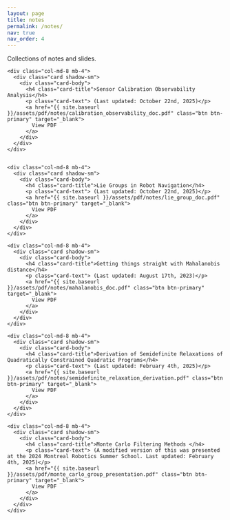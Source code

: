 ```yaml
---
layout: page
title: notes
permalink: /notes/
nav: true
nav_order: 4
---
```


Collections of notes and slides. 

<div class="container">
  <div class="row justify-content-center">

    <div class="col-md-8 mb-4">
      <div class="card shadow-sm">
        <div class="card-body">
          <h4 class="card-title">Sensor Calibration Observability Analysis</h4>
          <p class="card-text"> (Last updated: October 22nd, 2025)</p>
          <a href="{{ site.baseurl }}/assets/pdf/notes/calibration_observability_doc.pdf" class="btn btn-primary" target="_blank">
            View PDF
          </a>
        </div>
      </div>
    </div>


    <div class="col-md-8 mb-4">
      <div class="card shadow-sm">
        <div class="card-body">
          <h4 class="card-title">Lie Groups in Robot Navigation</h4>
          <p class="card-text"> (Last updated: October 22nd, 2025)</p>
          <a href="{{ site.baseurl }}/assets/pdf/notes/lie_group_doc.pdf" class="btn btn-primary" target="_blank">
            View PDF
          </a>
        </div>
      </div>
    </div>

    <div class="col-md-8 mb-4">
      <div class="card shadow-sm">
        <div class="card-body">
          <h4 class="card-title">Getting things straight with Mahalanobis distance</h4>
          <p class="card-text"> (Last updated: August 17th, 2023)</p>
          <a href="{{ site.baseurl }}/assets/pdf/notes/mahalanobis_doc.pdf" class="btn btn-primary" target="_blank">
            View PDF
          </a>
        </div>
      </div>
    </div>

    <div class="col-md-8 mb-4">
      <div class="card shadow-sm">
        <div class="card-body">
          <h4 class="card-title">Derivation of Semidefinite Relaxations of Quadratically Constrained Quadratic Programs</h4>
          <p class="card-text"> (Last updated: February 4th, 2025)</p>
          <a href="{{ site.baseurl }}/assets/pdf/notes/semidefinite_relaxation_derivation.pdf" class="btn btn-primary" target="_blank">
            View PDF
          </a>
        </div>
      </div>
    </div>

    <div class="col-md-8 mb-4">
      <div class="card shadow-sm">
        <div class="card-body">
          <h4 class="card-title">Monte Carlo Filtering Methods </h4>
          <p class="card-text"> (A modified version of this was presented at the 2024 Montreal Robotics Summer School. Last updated: February 4th, 2025)</p>
          <a href="{{ site.baseurl }}/assets/pdf/monte_carlo_group_presentation.pdf" class="btn btn-primary" target="_blank">
            View PDF
          </a>
        </div>
      </div>
    </div>
    
  </div>
</div>